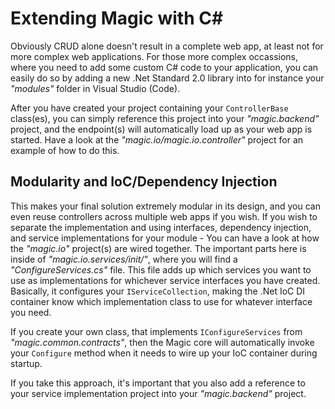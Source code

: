 # Extending Magic with C#

Obviously CRUD alone doesn't result in a complete web app, at least not for more complex
web applications. For those more complex occassions, where you need to add some custom C# code
to your application, you can easily do so by adding a new .Net Standard 2.0 library
into for instance your _"modules"_ folder in Visual Studio (Code).

After you have created your project containing your `ControllerBase` class(es), you
can simply reference this project into your _"magic.backend"_ project, and the endpoint(s)
will automatically load up as your web app is started. Have a look at the _"magic.io/magic.io.controller"_
project for an example of how to do this.

## Modularity and IoC/Dependency Injection

This makes your final solution extremely modular in its design, and you can even reuse
controllers across multiple web apps if you wish. If you wish to separate the implementation
and using interfaces, dependency injection, and service implementations for your module -
You can have a look at how the _"magic.io"_ project(s) are wired together. The important
parts here is inside of _"magic.io.services/init/"_, where you will find a _"ConfigureServices.cs"_
file. This file adds up which services you want to use as implementations for whichever
service interfaces you have created. Basically, it configures your `IServiceCollection`,
making the .Net IoC DI container know which implementation class to use for whatever
interface you need.

If you create your own class, that implements `IConfigureServices` from _"magic.common.contracts"_,
then the Magic core will automatically invoke your `Configure` method when it needs to
wire up your IoC container during startup.

If you take this approach, it's important that you also add a reference to your service
implementation project into your _"magic.backend"_ project.
